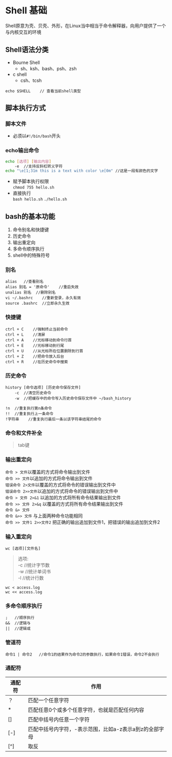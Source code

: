 # Shell 基础

Shell原意为壳、贝壳、外形，在Linux当中相当于命令解释器，向用户提供了一个与内核交互的环境 

## Shell语法分类

* Bourne Shell  
	* sh、ksh、bash、psh、zsh
* c shell
	* csh、tcsh  


`echo $SHELL	// 查看当前shell类型`

## 脚本执行方式

### 脚本文件

* 必须以`#!/bin/bash`开头

### echo输出命令

```bash
echo [选项] [输出内容]
	-e  //支持反斜杠转义字符 
echo "\e[1;31m this is a text with color \e[0m"	//这是一段有颜色的文字
```
	
* 赋予脚本执行权限  
	`chmod 755 hello.sh`
* 直接执行  
	`bash hello.sh`
	`./hello.sh`
	
## bash的基本功能

1. 命令别名和快捷键  
2. 历史命令
3. 输出重定向
4. 多命令顺序执行
5. shell中的特殊符号

### 别名
	alias	//查看别名
	alias 别名 = '原命令'	//重启失效
	unalias 别名	//删除别名
	vi ~/.bashrc	//重新登录，永久有效
	source .bashrc	//立即永久生效

### 快捷键
	ctrl + C	//强制终止当前命令
	ctrl + L	//清屏
	ctrl + A	//光标移动到命令行首
	ctrl + E	//光标移动到行尾
	ctrl + U	//从光标所在位置删除到行首
	ctrl + Z	//把命令放入后台
	ctrl + R	//在历史命令中搜索

### 历史命令
	history [命令选项] [历史命令保存文件]
		-c	//清空历史命令
		-w	//把缓存中的命令写入历史命令保存文件中 ~/bash_history
	
	!n	//重复执行第n条命令
	!!	//重复执行上一条命令
	!字符串	//重复执行最后一条以该字符串结尾的命令

### 命令和文件补全
> tab键

### 输出重定向
`命令 > 文件`以覆盖的方式将命令输出到文件  
`命令 >> 文件`以追加的方式将命令输出到文件  
`错误命令 2>文件`以覆盖的方式将命令的错误输出到文件中  
`错误命令 2>>文件`以追加的方式将命令的错误输出到文件中  
`命令 > 文件 2>&1` 以追加的方式将所有命令结果输出到文件  
`命令 >> 文件 2>&q` 以覆盖的方式将所有命令结果输出到文件  
`命令 &> 文件`   
`命令 &>> 文件` 与上面两种命令功能相同  
`命令 >> 文件1 2>>文件2` 把正确的输出追加到文件1，把错误的输出追加到文件2

### 输入重定向
	wc [选项][文件名]
> 选项:  
> -c	//统计字节数  
> -w	//统计单词书  
> -l	//统计行数  

	wc < access.log
	wc << access.log
	
### 多命令顺序执行
	;	//顺序执行
	&&	//逻辑与
	||	//逻辑或
	
### 管道符
	命令1 | 命令2	//命令1的结果作为命令2的参数执行，如果命令1错误，命令2不会执行 
	
### 通配符
| 通配符 | 作用                                                   |
| ------ | ------------------------------------------------------ |
| ？     | 匹配一个任意字符                                       |
| *      | 匹配任意0个或多个任意字符，也就是匹配任何内容          |
| []     | 匹配中括号内任意一个字符                               |
| [-]    | 匹配中括号内字符，-表示范围，比如a-z表示a到z的全部字母 |
| [^]    | 取反                                                   |
